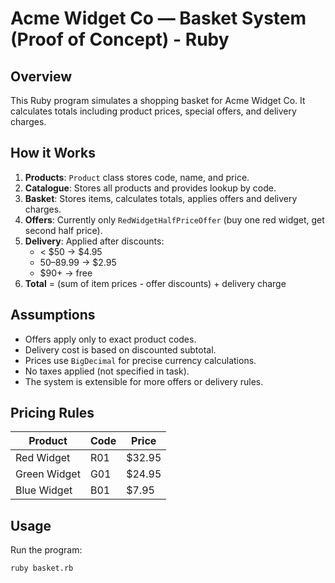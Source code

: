 # Acme Widget Co — Basket System (Proof of Concept) - Ruby

## Overview
This Ruby program simulates a shopping basket for Acme Widget Co.
It calculates totals including product prices, special offers, and delivery charges.

## How it Works
1. **Products**: `Product` class stores code, name, and price.
2. **Catalogue**: Stores all products and provides lookup by code.
3. **Basket**: Stores items, calculates totals, applies offers and delivery charges.
4. **Offers**: Currently only `RedWidgetHalfPriceOffer` (buy one red widget, get second half price).
5. **Delivery**: Applied after discounts:
   - < $50 → $4.95
   - $50–$89.99 → $2.95
   - $90+ → free
6. **Total** = (sum of item prices - offer discounts) + delivery charge

## Assumptions
- Offers apply only to exact product codes.
- Delivery cost is based on discounted subtotal.
- Prices use `BigDecimal` for precise currency calculations.
- No taxes applied (not specified in task).
- The system is extensible for more offers or delivery rules.

## Pricing Rules
| Product      | Code | Price  |
|------------- |------|-------|
| Red Widget   | R01  | $32.95 |
| Green Widget | G01  | $24.95 |
| Blue Widget  | B01  | $7.95  |

## Usage
Run the program:

```bash
ruby basket.rb
